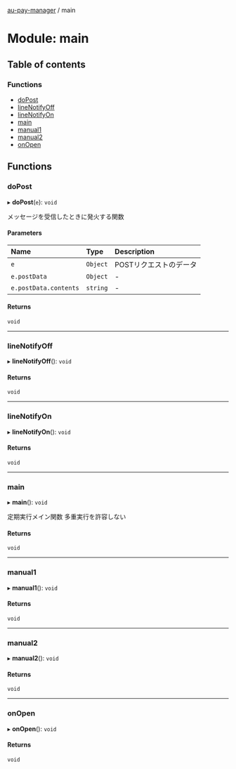 [au-pay-manager](../README.md) / main

# Module: main

## Table of contents

### Functions

- [doPost](main.md#dopost)
- [lineNotifyOff](main.md#linenotifyoff)
- [lineNotifyOn](main.md#linenotifyon)
- [main](main.md#main)
- [manual1](main.md#manual1)
- [manual2](main.md#manual2)
- [onOpen](main.md#onopen)

## Functions

### doPost

▸ **doPost**(`e`): `void`

メッセージを受信したときに発火する関数

#### Parameters

| Name | Type | Description |
| :------ | :------ | :------ |
| `e` | `Object` | POSTリクエストのデータ |
| `e.postData` | `Object` | - |
| `e.postData.contents` | `string` | - |

#### Returns

`void`

___

### lineNotifyOff

▸ **lineNotifyOff**(): `void`

#### Returns

`void`

___

### lineNotifyOn

▸ **lineNotifyOn**(): `void`

#### Returns

`void`

___

### main

▸ **main**(): `void`

定期実行メイン関数
多重実行を許容しない

#### Returns

`void`

___

### manual1

▸ **manual1**(): `void`

#### Returns

`void`

___

### manual2

▸ **manual2**(): `void`

#### Returns

`void`

___

### onOpen

▸ **onOpen**(): `void`

#### Returns

`void`

